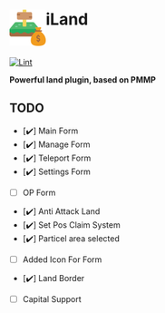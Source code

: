 <h1>iLand<img src="assets/images/icon.png" height="64" width="64" align="left"></img></h1><br/>

[![Lint](https://poggit.pmmp.io/ci.shield/David-pm-pl/iLand/iLand)](https://poggit.pmmp.io/ci/David-pm-pl/iLand/iLand)

**Powerful land plugin, based on PMMP**

## TODO
- [✔️] Main Form
- [✔️] Manage Form
- [✔️] Teleport Form
- [✔️] Settings Form
- [ ] OP Form 
- [✔️] Anti Attack Land
- [✔️] Set Pos Claim System
- [✔️] Particel area selected
- [ ] Added Icon For Form
- [✔️] Land Border
- [ ] Capital Support